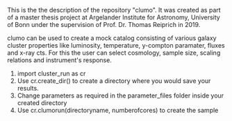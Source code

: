 This is the the description of the repository "clumo". It was created as part of a master thesis project at Argelander Institute for Astronomy, University of Bonn under the supervision of Prof. Dr. Thomas Reiprich in 2019. 

clumo can be used to create a mock catalog consisting of various galaxy cluster properties like luminosity, temperature, y-compton paramater, fluxes and x-ray cts. For this the user can select cosmology, sample size, scaling relations and instrument's response. 

1. import cluster_run as cr
2. Use cr.create_dir() to create a directory where you would save your results.
3. Change parameters as required in the parameter_files folder inside your created directory
4. Use cr.clumorun(directoryname, numberofcores) to create the sample
